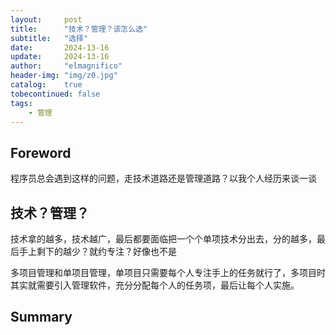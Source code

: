 ```yaml
---
layout:     post
title:      "技术？管理？该怎么选"
subtitle:   "选择"
date:       2024-13-16
update:     2024-13-16
author:     "elmagnifico"
header-img: "img/z0.jpg"
catalog:    true
tobecontinued: false
tags:
    - 管理
---
```


## Foreword

程序员总会遇到这样的问题，走技术道路还是管理道路？以我个人经历来谈一谈



## 技术？管理？

技术拿的越多，技术越广，最后都要面临把一个个单项技术分出去，分的越多，最后手上剩下的越少？就约专注？好像也不是



多项目管理和单项目管理，单项目只需要每个人专注手上的任务就行了，多项目时其实就需要引入管理软件，充分分配每个人的任务项，最后让每个人实施。



## Summary

